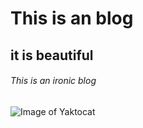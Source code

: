 # This is an blog

## it is beautiful

###### This is an ironic blog
![Image of Yaktocat](https://octodex.github.com/images/yaktocat.png)
